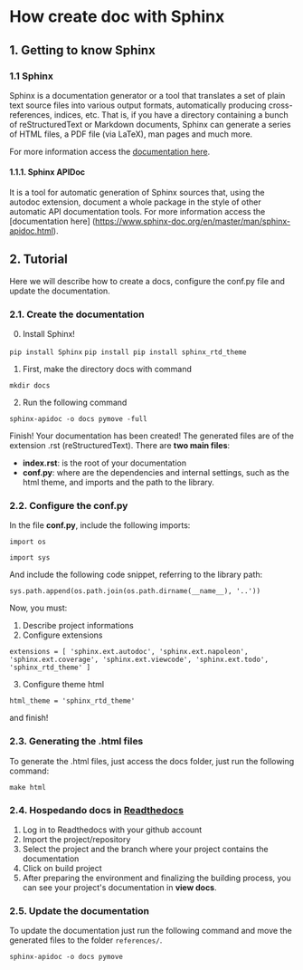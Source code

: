 # How create doc with Sphinx
## 1. Getting to know Sphinx
### 1.1 Sphinx
Sphinx is a documentation generator or a tool that translates a set of plain text source files into various output formats, automatically producing cross-references, indices, etc. That is, if you have a directory containing a bunch of reStructuredText or Markdown documents, Sphinx can generate a series of HTML files, a PDF file (via LaTeX), man pages and much more.

For more information access the [documentation here](https://www.sphinx-doc.org/en/master/usage/quickstart.html).

#### 1.1.1. Sphinx APIDoc
It is a tool for automatic generation of Sphinx sources that, using the autodoc extension, document a whole package in the style of other automatic API documentation tools. 
For more information access the [documentation here] (https://www.sphinx-doc.org/en/master/man/sphinx-apidoc.html).

## 2. Tutorial
Here we will describe how to create a docs, configure the conf.py file and update the documentation.

### 2.1. Create the documentation
0. Install Sphinx!

`pip install Sphinx`
`pip install pip install sphinx_rtd_theme`

1. First, make the directory docs with command

`mkdir docs`

2. Run the following command

`sphinx-apidoc -o docs pymove -full`

Finish! Your documentation has been created! The generated files are of the extension .rst (reStructuredText).
There are **two main files**:
- **index.rst**: is the root of your documentation
- **conf.py**: where are the dependencies and internal settings, such as the html theme, and imports and the path to the library.

### 2.2. Configure the conf.py
In the file **conf.py**, include the following imports:

`import os`

`import sys`

And include the following code snippet, referring to the library path:

`sys.path.append(os.path.join(os.path.dirname(__name__), '..'))`

Now, you must:
1. Describe project informations
2. Configure extensions

`extensions = [
    'sphinx.ext.autodoc',
    'sphinx.ext.napoleon',
    'sphinx.ext.coverage',
    'sphinx.ext.viewcode',
    'sphinx.ext.todo',
    'sphinx_rtd_theme'
]
`

3. Configure theme html

`html_theme = 'sphinx_rtd_theme'`

and finish!

### 2.3. Generating the .html files
To generate the .html files, just access the docs folder, just run the following command:

`make html`

### 2.4. Hospedando docs in [Readthedocs](https://readthedocs.org/)
1. Log in to Readthedocs with your github account
2. Import the project/repository
3. Select the project and the branch where your project contains the documentation
4. Click on build project
5. After preparing the environment and finalizing the building process, you can see your project's documentation in **view docs**.

### 2.5. Update the documentation
To update the documentation just run the following command and move the generated files to the folder `references/`.

`sphinx-apidoc -o docs pymove`





